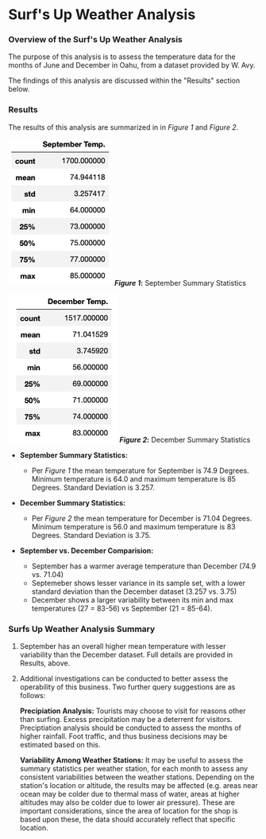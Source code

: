 # Surf's Up Weather Analysis

### **Overview of the Surf's Up Weather Analysis**
The purpose of this analysis is to assess the temperature data for the months of June and December in Oahu, from a dataset provided by W. Avy.

The findings of this analysis are discussed within the "Results" section below.


### **Results**

The results of this analysis are summarized in in *Figure 1* and *Figure 2*.

![Figure 1](https://github.com/CR-HSDC/surfs_up/blob/main/resources/Figure1.png)
**_Figure 1_:** September Summary Statistics

![Figure 1](https://github.com/CR-HSDC/surfs_up/blob/main/resources/Figure2.png)
**_Figure 2_:** December Summary Statistics

 * **September Summary Statistics:**
  	* Per *Figure 1*  the mean temperature for September is 74.9 Degrees. Minimum temperature is 64.0 and maximum temperature is 85 Degrees. Standard Deviation is 3.257.
  
 * **December Summary Statistics:**
  	* Per *Figure 2*  the mean temperature for December is 71.04 Degrees. Minimum temperature is 56.0 and maximum temperature is 83 Degrees. Standard Deviation is 3.75.

 * **September vs. December Comparision:**
  	* September has a warmer average temperature than December (74.9 vs. 71.04)
  	* Septemeber shows lesser variance in its sample set, with a lower standard deviation than the December dataset (3.257 vs. 3.75)
  	* December shows a larger variability between its min and max temperatures (27 = 83-56) vs September (21 = 85-64).
 

### **Surfs Up Weather Analysis Summary**

1. September has an overall higher mean temperature with lesser variability than the December dataset. Full details are provided in Results, above.

2. Additional investigations can be conducted to better assess the operability of this business. Two further query suggestions are as follows:

	**Precipiation Analysis:**
Tourists may choose to visit for reasons other than surfing. Excess precipitation may be a deterrent for visitors. Preciptiation analysis should be conducted to assess the months of higher rainfall. Foot traffic, and thus business decisions may be estimated based on this.

	**Variability Among Weather Stations:**
It may be useful to assess the summary statistics per weather station, for each month to assess any consistent variabilities between the weather stations. Depending on the station's location or altitude, the results may be affected (e.g. areas near ocean may be colder due to thermal mass of water, areas at higher altitudes may also be colder due to lower air pressure). These are important considerations, since the area of location for the shop is based upon these, the data should accurately reflect that specific location.
	





